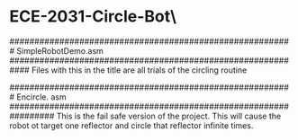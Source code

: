 # ECE-2031-Circle-Bot\

######################################################### SimpleRobotDemo.asm ############################################################
 Files with this in the title are all trials of the circling routine
 
 
 
 ######################################################### Encircle. asm #################################################################
  This is the fail safe version of the project. This will cause the robot ot target one reflector and circle that reflector infinite times.

